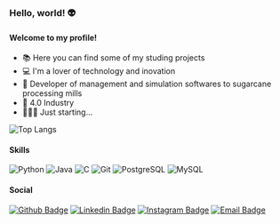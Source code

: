 ### Hello, world! 👽

####  Welcome to my profile!


- 📚 Here you can find some of my studing projects
- 💻 I'm a lover of technology and inovation
- 🌱 Developer of management and simulation softwares to sugarcane processing mills
- 🚀 4.0 Industry
- 🏃🏾‍♂️ Just starting...

![Top Langs](https://github-readme-stats.vercel.app/api/top-langs/?username=isaacnwt&layout=compact&theme=radical)

#### Skills

![Python](https://img.shields.io/badge/Python-306998?style=flat-square&logo=python&logoColor=FFD43B)
![Java](https://img.shields.io/badge/Java-ED8B00?style=flat-square&logo=java&logoColor=white)
![C](https://img.shields.io/badge/C-00599C?style=flat-square&logo=c&logoColor=white)
![Git](https://img.shields.io/badge/-Git-F05032?style=flat-square&logo=git&logoColor=white)
![PostgreSQL](https://img.shields.io/badge/PostgreSQL-316192?style=flat-square&logo=postgresql&logoColor=white)
![MySQL](https://img.shields.io/badge/MySQL-00000F?style=flat-square&logo=mysql&logoColor=white)



#### Social
[![Github Badge](https://img.shields.io/badge/-Github-000?style=flat-square&logo=Github&logoColor=white&link=https://github.com/isaacnwt)](https://github.com/isaacnwt)
[![Linkedin Badge](https://img.shields.io/badge/-LinkedIn-blue?style=flat-square&logo=Linkedin&logoColor=white&link=https://www.linkedin.com/in/isaac-newton-andrade-9b67b01b7/)](https://www.linkedin.com/in/isaac-newton-andrade-9b67b01b7/)
[![Instagram Badge](https://img.shields.io/badge/Instagram-E4405F?style=flat-square&logo=instagram&logoColor=white&link=https://www.instagram.com/isaac.nwt/)](https://www.instagram.com/isaac.nwt/)
[![Email Badge](https://img.shields.io/badge/Microsoft_Outlook-0078D4?style=flat-square&logo=microsoft-outlook&logoColor=white&link=mailto:isaacnewton02@hotmail.com)](mailto:isaacnewton02@hotmail.com)




